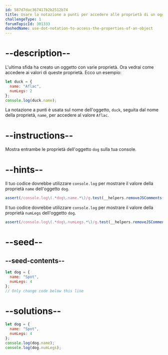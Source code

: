 ```yaml
---
id: 587d7dac367417b2b2512b74
title: Usare la notazione a punti per accedere alle proprietà di un oggetto
challengeType: 1
forumTopicId: 301333
dashedName: use-dot-notation-to-access-the-properties-of-an-object
---
```


# --description--

L'ultima sfida ha creato un oggetto con varie proprietà. Ora vedrai come accedere ai valori di queste proprietà. Ecco un esempio:

```js
let duck = {
  name: "Aflac",
  numLegs: 2
};
console.log(duck.name);
```

La notazione a punti è usata sul nome dell'oggetto, `duck`, seguita dal nome della proprietà, `name`, per accedere al valore `Aflac`.

# --instructions--

Mostra entrambe le proprietà dell'oggetto `dog` sulla tua console.

# --hints--

Il tuo codice dovrebbe utilizzare `console.log` per mostrare il valore della proprietà `name` dell'oggetto `dog`.

```js
assert(/console.log\(.*dog\.name.*\)/g.test(__helpers.removeJSComments(code)));
```

Il tuo codice dovrebbe utilizzare `console.log` per mostrare il valore della proprietà `numLegs` dell'oggetto `dog`.

```js
assert(/console.log\(.*dog\.numLegs.*\)/g.test(__helpers.removeJSComments(code)));
```

# --seed--

## --seed-contents--

```js
let dog = {
  name: "Spot",
  numLegs: 4
};
// Only change code below this line
```

# --solutions--

```js
let dog = {
  name: "Spot",
  numLegs: 4
};
console.log(dog.name);
console.log(dog.numLegs);
```
